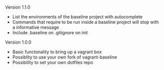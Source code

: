 Version 1.1.0

* List the environments of the baseline project with autocomplete
* Commands that require to be run inside a baseline project will stop with a informative message
* Include .baseline on .gitignore on init


Version 1.0.0

* Basic functonality to bring up a vagrant box
* Possiblity to use your own fork of vagrant-baseline
* Possibility to set your own dotfiles repo
